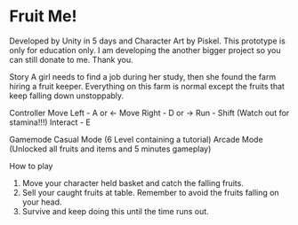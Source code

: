 # Fruit Me!

Developed by Unity in 5 days and Character Art by Piskel. This prototype is only for education only. I am developing the another bigger project so you can still donate to me. Thank you.

Story
A girl needs to find a job during her study, then she found the farm hiring a fruit keeper. Everything on this farm is normal except the fruits that keep falling down unstoppably.

Controller
Move Left - A or <-
Move Right - D or ->
Run - Shift (Watch out for stamina!!!)
Interact - E

Gamemode
Casual Mode (6 Level containing a tutorial)
Arcade Mode (Unlocked all fruits and items and 5 minutes gameplay)

How to play
1. Move your character held basket and catch the falling fruits.
2. Sell your caught fruits at table. Remember to avoid the fruits falling on your head.
3. Survive and keep doing this until the time runs out.
